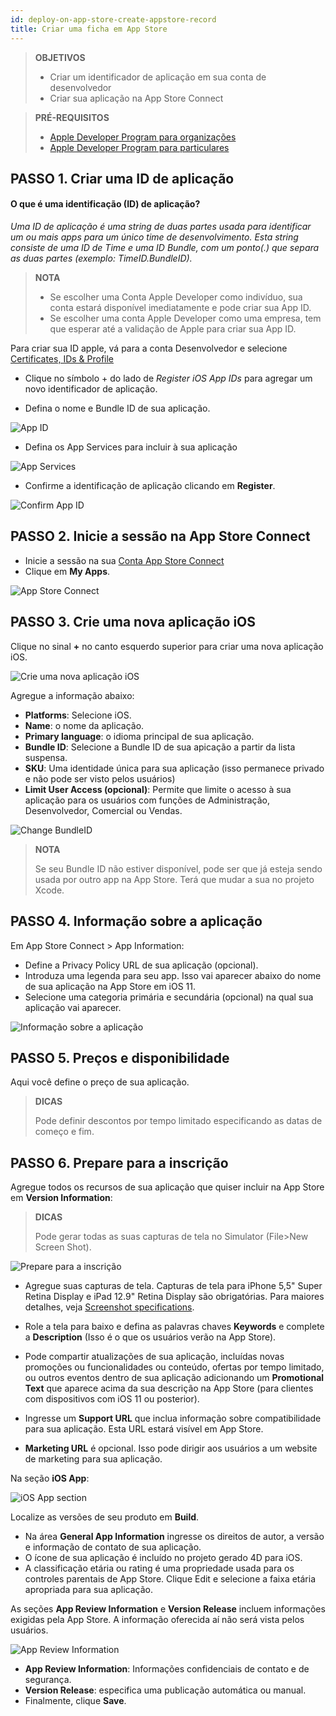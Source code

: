 ```yaml
---
id: deploy-on-app-store-create-appstore-record
title: Criar uma ficha em App Store
---
```


> **OBJETIVOS**
> 
> * Criar um identificador de aplicação em sua conta de desenvolvedor
> * Criar sua aplicação na App Store Connect

> **PRÉ-REQUISITOS**
> 
> * [Apple Developer Program para organizações](../tutorials/developer-program/register-apple-developer-program-organization)
> * [Apple Developer Program para particulares](../tutorials/developer-program/register-apple-developer-program-individual)


## PASSO 1. Criar uma ID de aplicação

#### O que é uma identificação (ID) de aplicação?

*Uma ID de aplicação é uma string de duas partes usada para identificar um ou mais apps para um único time de desenvolvimento. Esta string consiste de uma ID de Time e uma ID Bundle, com um ponto(.) que separa as duas partes (exemplo: TimeID.BundleID).*

> **NOTA**
> 
> * Se escolher uma Conta Apple Developer como indivíduo, sua conta estará disponível imediatamente e pode criar sua App ID.
> * Se escolher uma conta Apple Developer como uma empresa, tem que esperar até a validação de Apple para criar sua App ID.

Para criar sua ID apple, vá para a conta Desenvolvedor e selecione [Certificates, IDs & Profile](https://developer.apple.com/account/ios/identifier/bundle)

* Clique no símbolo + do lado de *Register iOS App IDs* para agregar um novo identificador de aplicação.

* Defina o nome e Bundle ID de sua aplicação.

![App ID](img/Developer-account-App-ID.png)

* Defina os App Services para incluir à sua aplicação

![App Services](img/App-Services-to-include.png)

* Confirme a identificação de aplicação clicando em **Register**.

![Confirm App ID](img/Confirm-App-ID.png)

## PASSO 2. Inicie a sessão na App Store Connect

* Inicie a sessão na sua [Conta App Store Connect](https://appstoreconnect.apple.com)
* Clique em **My Apps**.

![App Store Connect](img/App-Store-Connect-home-page.png)

## PASSO 3. Crie uma nova aplicação iOS

Clique no sinal **+** no canto esquerdo superior para criar uma nova aplicação iOS.

![Crie uma nova aplicação iOS](img/Create-new-iOS-App.png)

Agregue a informação abaixo:

* **Platforms**: Selecione iOS.
* **Name**: o nome da aplicação.
* **Primary language**: o idioma principal de sua aplicação.
* **Bundle ID**: Selecione a Bundle ID de sua apicação a partir da lista suspensa.
* **SKU**: Uma identidade única para sua aplicação (isso permanece privado e não pode ser visto pelos usuários)
* **Limit User Access (opcional)**: Permite que limite o acesso à sua aplicação para os usuários com funções de Administração, Desenvolvedor, Comercial ou Vendas.

![Change BundleID](img/Change-BundleID-Xcode-Project.png)

> **NOTA**
> 
> Se seu Bundle ID não estiver disponível, pode ser que já esteja sendo usada por outro app na App Store. Terá que mudar a sua no projeto Xcode.

## PASSO 4. Informação sobre a aplicação

Em App Store Connect > App Information:

* Define a Privacy Policy URL de sua aplicação (opcional).
* Introduza uma legenda para seu app.  Isso vai aparecer abaixo do nome de sua aplicação na App Store em iOS 11.
* Selecione uma categoria primária e secundária (opcional) na qual sua aplicação vai aparecer.

![Informação sobre a aplicação](img/App-Store-Connect-app-information.png)

## PASSO 5. Preços e disponibilidade

Aqui você define o preço de sua aplicação.

> **DICAS**
> 
> Pode definir descontos por tempo limitado especificando as datas de começo e fim.

## PASSO 6. Prepare para a inscrição

Agregue todos os recursos de sua aplicação que quiser incluir na App Store em **Version Information**:

> **DICAS**
> 
> Pode gerar todas as suas capturas de tela no Simulator (File>New Screen Shot).

![Prepare para a inscrição](img/Prepare-for-submission-screenshot-description.png)

* Agregue suas capturas de tela. Capturas de tela para iPhone 5,5" Super Retina Display e iPad 12.9" Retina Display são obrigatórias. Para maiores detalhes, veja [Screenshot specifications](https://help.apple.com/app-store-connect/#/devd274dd925).

* Role a tela para baixo e defina as palavras chaves **Keywords** e complete a **Description** (Isso é o que os usuários verão na App Store).
* Pode compartir atualizações de sua aplicação, incluídas novas promoções ou funcionalidades ou conteúdo, ofertas por tempo limitado, ou outros eventos dentro de sua aplicação adicionando um **Promotional Text** que aparece acima da sua descrição na App Store (para clientes com dispositivos com iOS 11 ou posterior).
* Ingresse um **Support URL** que inclua informação sobre compatibilidade para sua aplicação. Esta URL estará visível em App Store.
* **Marketing URL** é opcional. Isso pode dirigir aos usuários a um website de marketing para sua aplicação.

Na seção **iOS App**:

![iOS App section](img/Prepare-for-submission-build-icon.png)

Localize as versões de seu produto em **Build**.

* Na área **General App Information** ingresse os direitos de autor, a versão e informação de contato de sua aplicação.
* O ícone de sua aplicação é incluído no projeto gerado 4D para iOS.
* A classificação etária ou rating é uma propriedade usada para os controles parentais de App Store. Clique Edit e selecione a faixa etária apropriada para sua aplicação.

As seções **App Review Information** e **Version Release** incluem informações exigidas pela App Store. A informação oferecida aí não será vista pelos usuários.

![App Review Information](img/Prepare-for-submission-review-information.png)

* **App Review Information**: Informações confidenciais de contato e de segurança.
* **Version Release**: especifica uma publicação automática ou manual.
* Finalmente, clique **Save**.
